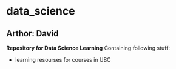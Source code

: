 # data_science
## Arthor: David
**Repository for Data Science Learning**
Containing following stuff:
- learning resourses for courses in UBC
